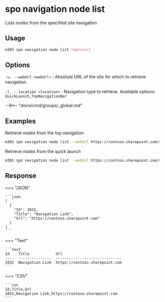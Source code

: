 # spo navigation node list

Lists nodes from the specified site navigation

## Usage

```sh
m365 spo navigation node list [options]
```

## Options

`-u, --webUrl <webUrl>`
: Absolute URL of the site for which to retrieve navigation

`-l, --location <location>`
: Navigation type to retrieve. Available options: `QuickLaunch,TopNavigationBar`

--8<-- "docs/cmd/groups/_global.md"

## Examples

Retrieve nodes from the top navigation

```sh
m365 spo navigation node list --webUrl https://contoso.sharepoint.com/sites/team-a --location TopNavigationBar
```

Retrieve nodes from the quick launch

```sh
m365 spo navigation node list --webUrl https://contoso.sharepoint.com/sites/team-a --location QuickLaunch
```

## Response

=== "JSON"

    ```json
    [
      {
        "Id": 2032,
        "Title": "Navigation Link",
        "Url": "https://contoso.sharepoint.com"
      }
    ]
    ```

=== "Text"

    ```text
    Id    Title            Url
    ----  ---------------  ------------------------------
    2032  Navigation Link  https://contoso.sharepoint.com
    ```

=== "CSV"

    ```csv
    Id,Title,Url
    2032,Navigation Link,https://contoso.sharepoint.com
    ```
